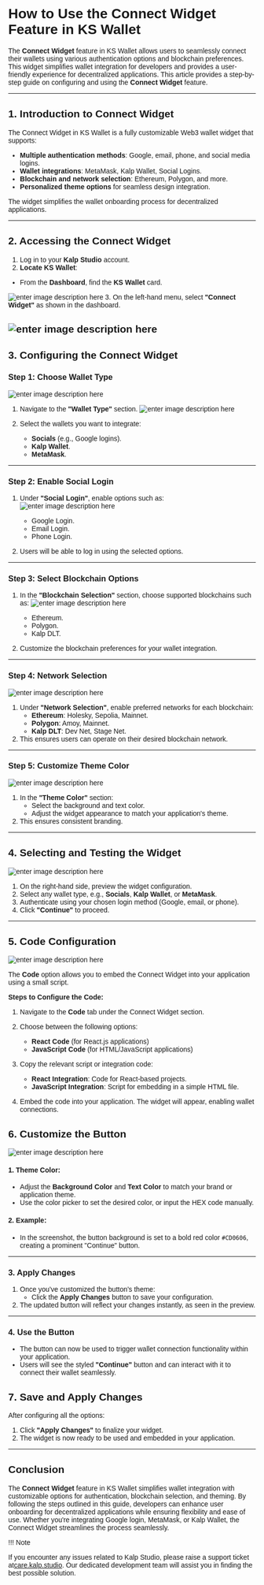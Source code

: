 <style>  body { font-family: "Source Sans 3", sans-serif!important; }</style>

<link  href="https://fonts.googleapis.com/css2?family=Source+Sans+3:ital,wght@0,200..900;1,200..900&display=swap"  rel="stylesheet">  <link  rel="stylesheet"  href="https://fonts.googleapis.com/icon?family=Material+Icons">

# **How to Use the Connect Widget Feature in KS Wallet**

The **Connect Widget** feature in KS Wallet allows users to seamlessly connect their wallets using various authentication options and blockchain preferences. This widget simplifies wallet integration for developers and provides a user-friendly experience for decentralized applications. This article provides a step-by-step guide on configuring and using the **Connect Widget** feature.

---

## **1. Introduction to Connect Widget**

The Connect Widget in KS Wallet is a fully customizable Web3 wallet widget that supports:

- **Multiple authentication methods**: Google, email, phone, and social media logins.
- **Wallet integrations**: MetaMask, Kalp Wallet, Social Logins.
- **Blockchain and network selection**: Ethereum, Polygon, and more.
- **Personalized theme options** for seamless design integration.

The widget simplifies the wallet onboarding process for decentralized applications.

---

## **2. Accessing the Connect Widget**

1. Log in to your **Kalp Studio** account.
2.  **Locate KS Wallet**:
- From the **Dashboard**, find the **KS Wallet** card.

![enter image description here](https://doc-images-kalp-studio.s3.ap-south-1.amazonaws.com/KS+Wallet/8.png)
3. On the left-hand menu, select **"Connect Widget"** as shown in the dashboard.

![enter image description here](https://doc-images-kalp-studio.s3.ap-south-1.amazonaws.com/KS+Wallet/17.png)
---

## **3. Configuring the Connect Widget**

### **Step 1: Choose Wallet Type**

![enter image description here](https://doc-images-kalp-studio.s3.ap-south-1.amazonaws.com/KS+Wallet/18.png)


1. Navigate to the **"Wallet Type"** section.
![enter image description here](https://doc-images-kalp-studio.s3.ap-south-1.amazonaws.com/KS+Wallet/19.png)

2. Select the wallets you want to integrate:
   - **Socials** (e.g., Google logins).
   - **Kalp Wallet**.
   - **MetaMask**.

---

### **Step 2: Enable Social Login**

1. Under **"Social Login"**, enable options such as:
![enter image description here](https://doc-images-kalp-studio.s3.ap-south-1.amazonaws.com/KS+Wallet/20.png)

   - Google Login.
   - Email Login.
   - Phone Login.
 
2. Users will be able to log in using the selected options.


---

### **Step 3: Select Blockchain Options**

1. In the **"Blockchain Selection"** section, choose supported blockchains such as:
![enter image description here](https://doc-images-kalp-studio.s3.ap-south-1.amazonaws.com/KS+Wallet/21.png)

   - Ethereum.
   - Polygon.
   - Kalp DLT.
2. Customize the blockchain preferences for your wallet integration.


---

### **Step 4: Network Selection**

![enter image description here](https://doc-images-kalp-studio.s3.ap-south-1.amazonaws.com/KS+Wallet/22.png)


1. Under **"Network Selection"**, enable preferred networks for each blockchain:
   - **Ethereum**: Holesky, Sepolia, Mainnet.
   - **Polygon**: Amoy, Mainnet.
   - **Kalp DLT**: Dev Net, Stage Net.
2. This ensures users can operate on their desired blockchain network.
---

### **Step 5: Customize Theme Color**

![enter image description here](https://doc-images-kalp-studio.s3.ap-south-1.amazonaws.com/KS+Wallet/23.png)


1. In the **"Theme Color"** section:
   - Select the background and text color.
   - Adjust the widget appearance to match your application's theme.
2. This ensures consistent branding.
---

## **4. Selecting and Testing the Widget**

![enter image description here](https://doc-images-kalp-studio.s3.ap-south-1.amazonaws.com/KS+Wallet/24.png)


1. On the right-hand side, preview the widget configuration.
2. Select any wallet type, e.g., **Socials**, **Kalp Wallet**, or **MetaMask**.
3. Authenticate using your chosen login method (Google, email, or phone).
4. Click **"Continue"** to proceed.
---

## **5. Code Configuration**

![enter image description here](https://doc-images-kalp-studio.s3.ap-south-1.amazonaws.com/KS+Wallet/34.png)


The **Code** option allows you to embed the Connect Widget into your application using a small script.

**Steps to Configure the Code:**

1.  Navigate to the **Code** tab under the Connect Widget section.
    
2.  Choose between the following options:
    
    -   **React Code** (for React.js applications)
    -   **JavaScript Code** (for HTML/JavaScript applications)
    
3.  Copy the relevant script or integration code:
    
    -   **React Integration**: Code for React-based projects.
    -   **JavaScript Integration**: Script for embedding in a simple HTML file.
4.  Embed the code into your application. The widget will appear, enabling wallet connections.

## **6. Customize the Button**

![enter image description here](https://doc-images-kalp-studio.s3.ap-south-1.amazonaws.com/KS+Wallet/31.png)

#### **1. Theme Color:**

-   Adjust the **Background Color** and **Text Color** to match your brand or application theme.
-   Use the color picker to set the desired color, or input the HEX code manually.

#### **2. Example:**

-   In the screenshot, the button background is set to a bold red color `#CD0606`, creating a prominent "Continue" button.

----------

### **3. Apply Changes**

1.  Once you’ve customized the button’s theme:
    -   Click the **Apply Changes** button to save your configuration.
2.  The updated button will reflect your changes instantly, as seen in the preview.

----------

### **4. Use the Button**

-   The button can now be used to trigger wallet connection functionality within your application.
-   Users will see the styled **"Continue"** button and can interact with it to connect their wallet seamlessly.

## **7. Save and Apply Changes**

After configuring all the options:

1. Click **"Apply Changes"** to finalize your widget.
2. The widget is now ready to be used and embedded in your application.

---

## **Conclusion**

The **Connect Widget** feature in KS Wallet simplifies wallet integration with customizable options for authentication, blockchain selection, and theming. By following the steps outlined in this guide, developers can enhance user onboarding for decentralized applications while ensuring flexibility and ease of use. Whether you're integrating Google login, MetaMask, or Kalp Wallet, the Connect Widget streamlines the process seamlessly.


!!! Note

   If you encounter any issues related to Kalp Studio, please raise a support ticket at[care.kalp.studio](mailto:care.kalp.studio). Our dedicated development team will assist you in finding the best possible solution.